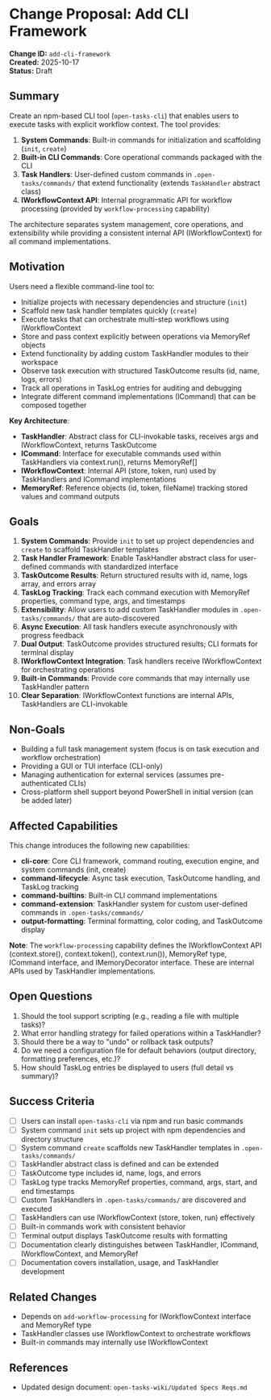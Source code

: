 # Change Proposal: Add CLI Framework

**Change ID:** `add-cli-framework`  
**Created:** 2025-10-17  
**Status:** Draft

## Summary

Create an npm-based CLI tool (`open-tasks-cli`) that enables users to execute tasks with explicit workflow context. The tool provides:

1. **System Commands**: Built-in commands for initialization and scaffolding (`init`, `create`)
2. **Built-in CLI Commands**: Core operational commands packaged with the CLI
3. **Task Handlers**: User-defined custom commands in `.open-tasks/commands/` that extend functionality (extends `TaskHandler` abstract class)
4. **IWorkflowContext API**: Internal programmatic API for workflow processing (provided by `workflow-processing` capability)

The architecture separates system management, core operations, and extensibility while providing a consistent internal API (IWorkflowContext) for all command implementations.

## Motivation

Users need a flexible command-line tool to:
- Initialize projects with necessary dependencies and structure (`init`)
- Scaffold new task handler templates quickly (`create`)
- Execute tasks that can orchestrate multi-step workflows using IWorkflowContext
- Store and pass context explicitly between operations via MemoryRef objects
- Extend functionality by adding custom TaskHandler modules to their workspace
- Observe task execution with structured TaskOutcome results (id, name, logs, errors)
- Track all operations in TaskLog entries for auditing and debugging
- Integrate different command implementations (ICommand) that can be composed together

**Key Architecture**: 
- **TaskHandler**: Abstract class for CLI-invokable tasks, receives args and IWorkflowContext, returns TaskOutcome
- **ICommand**: Interface for executable commands used within TaskHandlers via context.run(), returns MemoryRef[]
- **IWorkflowContext**: Internal API (store, token, run) used by TaskHandlers and ICommand implementations
- **MemoryRef**: Reference objects (id, token, fileName) tracking stored values and command outputs

## Goals

1. **System Commands**: Provide `init` to set up project dependencies and `create` to scaffold TaskHandler templates
2. **Task Handler Framework**: Enable TaskHandler abstract class for user-defined commands with standardized interface
3. **TaskOutcome Results**: Return structured results with id, name, logs array, and errors array
4. **TaskLog Tracking**: Track each command execution with MemoryRef properties, command type, args, and timestamps
5. **Extensibility**: Allow users to add custom TaskHandler modules in `.open-tasks/commands/` that are auto-discovered
6. **Async Execution**: All task handlers execute asynchronously with progress feedback
7. **Dual Output**: TaskOutcome provides structured results; CLI formats for terminal display
8. **IWorkflowContext Integration**: Task handlers receive IWorkflowContext for orchestrating operations
9. **Built-in Commands**: Provide core commands that may internally use TaskHandler pattern
10. **Clear Separation**: IWorkflowContext functions are internal APIs, TaskHandlers are CLI-invokable

## Non-Goals

- Building a full task management system (focus is on task execution and workflow orchestration)
- Providing a GUI or TUI interface (CLI-only)
- Managing authentication for external services (assumes pre-authenticated CLIs)
- Cross-platform shell support beyond PowerShell in initial version (can be added later)

## Affected Capabilities

This change introduces the following new capabilities:

- **cli-core**: Core CLI framework, command routing, execution engine, and system commands (init, create)
- **command-lifecycle**: Async task execution, TaskOutcome handling, and TaskLog tracking
- **command-builtins**: Built-in CLI command implementations
- **command-extension**: TaskHandler system for custom user-defined commands in `.open-tasks/commands/`
- **output-formatting**: Terminal formatting, color coding, and TaskOutcome display

**Note**: The `workflow-processing` capability defines the IWorkflowContext API (context.store(), context.token(), context.run()), MemoryRef type, ICommand interface, and IMemoryDecorator interface. These are internal APIs used by TaskHandler implementations.

## Open Questions

1. Should the tool support scripting (e.g., reading a file with multiple tasks)?
2. What error handling strategy for failed operations within a TaskHandler?
3. Should there be a way to "undo" or rollback task outputs?
4. Do we need a configuration file for default behaviors (output directory, formatting preferences, etc.)?
5. How should TaskLog entries be displayed to users (full detail vs summary)?

## Success Criteria

- [ ] Users can install `open-tasks-cli` via npm and run basic commands
- [ ] System command `init` sets up project with npm dependencies and directory structure
- [ ] System command `create` scaffolds new TaskHandler templates in `.open-tasks/commands/`
- [ ] TaskHandler abstract class is defined and can be extended
- [ ] TaskOutcome type includes id, name, logs, and errors
- [ ] TaskLog type tracks MemoryRef properties, command, args, start, and end timestamps
- [ ] Custom TaskHandlers in `.open-tasks/commands/` are discovered and executed
- [ ] TaskHandlers can use IWorkflowContext (store, token, run) effectively
- [ ] Built-in commands work with consistent behavior
- [ ] Terminal output displays TaskOutcome results with formatting
- [ ] Documentation clearly distinguishes between TaskHandler, ICommand, IWorkflowContext, and MemoryRef
- [ ] Documentation covers installation, usage, and TaskHandler development

## Related Changes

- Depends on `add-workflow-processing` for IWorkflowContext interface and MemoryRef type
- TaskHandler classes use IWorkflowContext to orchestrate workflows
- Built-in commands may internally use IWorkflowContext

## References

- Updated design document: `open-tasks-wiki/Updated Specs Reqs.md`

